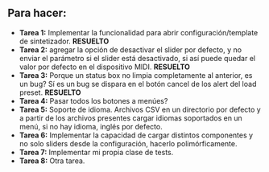 ## Para hacer:

* **Tarea 1:** Implementar la funcionalidad para abrir configuración/template de sintetizador. **RESUELTO**
* **Tarea 2:** agregar la opción de desactivar el slider por defecto, y no enviar el parámetro si el slider está desactivado, si así puede quedar el valor por defecto en el dispositivo MIDI. **RESUELTO**
* **Tarea 3:** Porque un status box no limpia completamente al anterior, es un bug? Sí es un bug se dispara en el botón cancel de los alert del load preset. **RESUELTO**
* **Tarea 4:** Pasar todos los botones a menúes? 
* **Tarea 5:** Soporte de idioma. Archivos CSV en un directorio por defecto y a partir de los archivos presentes cargar idiomas soportados en un menú, si no hay idioma, inglés por defecto. 
* **Tarea 6:** Implementar la capacidad de cargar distintos componentes y no solo sliders desde la configuración, hacerlo polimórficamente.
* **Tarea 7:** Implementar mi propia clase de tests.
* **Tarea 8:** Otra tarea.